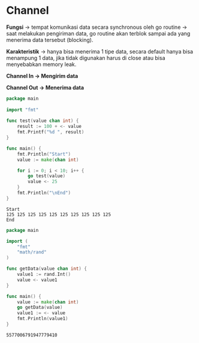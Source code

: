 # Channel

**Fungsi** -> tempat komunikasi data secara synchronous oleh go routine -> saat melakukan pengiriman data, go routine akan terblok sampai ada yang menerima data tersebut (blocking).

**Karakteristik** -> hanya bisa menerima 1 tipe data, secara default hanya bisa menampung 1 data, jika tidak digunakan harus di close atau bisa menyebabkan memory leak.

**Channel In -> Mengirim data**

**Channel Out -> Menerima data**

```go
package main
  
import "fmt"
  
func test(value chan int) {
    result := 100 + <- value
    fmt.Printf("%d ", result)
}

func main() {
    fmt.Println("Start")
    value := make(chan int)

    for i := 0; i < 10; i++ {
        go test(value)
        value <- 25
    }
    fmt.Println("\nEnd")
}
```

```
Start
125 125 125 125 125 125 125 125 125 125 
End
```

```go
package main

import (
    "fmt"
    "math/rand"
)

func getData(value chan int) {
    value1 := rand.Int()
    value <- value1
}

func main() {
    value := make(chan int)
    go getData(value)
    value1 := <- value
    fmt.Println(value1)
}

```

```
5577006791947779410
```
